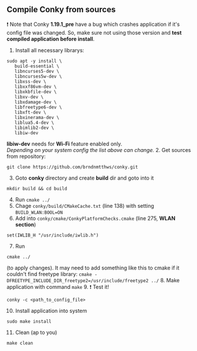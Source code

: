 ## Compile Conky from sources
❗ Note that Conky **1.19.1_pre** have a bug which crashes application if it's config file was changed. So, make sure not using those version and **test compiled application before install**.

1. Install all necessary librarys:
```shell
sudo apt -y install \
   build-essential \
   libncurses5-dev \
   libncurses5w-dev \
   libxss-dev \
   libxxf86vm-dev \
   libxkbfile-dev \
   libxv-dev \
   libxdamage-dev \
   libfreetype6-dev \
   libxft-dev \
   libxinerama-dev \
   liblua5.4-dev \
   libimlib2-dev \
   libiw-dev
```
**libiw-dev** needs for **Wi-Fi** feature enabled only.
<br/>_Depending on your system config the list above can change._
2. Get sources from repository:
```shell
git clone https://github.com/brndnmtthws/conky.git
```
3. Goto **conky** directory and create **build** dir and goto into it
```shell
mkdir build && cd build
```
4. Run `cmake ../`
5. Chage `conky/build/CMakeCache.txt`  (line 138) with setting `BUILD_WLAN:BOOL=ON`
6. Add into `conky/cmake/ConkyPlatformChecks.cmake` (line 275, **WLAN section**)
```shell
set(IWLIB_H "/usr/include/iwlib.h")
```
7. Run 
```shell
cmake ../
```
(to apply changes). It may need to add something like this to cmake if it couldn't find freetype library:
`cmake -DFREETYPE_INCLUDE_DIR_freetype2=/usr/include/freetype2 ../`
8. Make application with command
`make`
9. ❗ Test it!
```
conky -c <path_to_config_file>
```
10. Install application into system
```shell
sudo make install
```
11. Clean (ap to you)
```shell
make clean
```